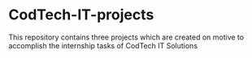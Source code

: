 # CodTech-IT-projects
This repository contains three projects which are created on motive to accomplish the internship tasks of CodTech IT Solutions
